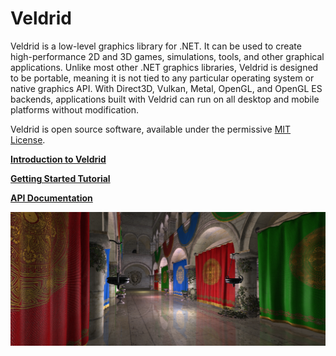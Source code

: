 # Veldrid

Veldrid is a low-level graphics library for .NET. It can be used to create high-performance 2D and 3D games, simulations, tools, and other graphical applications. Unlike most other .NET graphics libraries, Veldrid is designed to be portable, meaning it is not tied to any particular operating system or native graphics API. With Direct3D, Vulkan, Metal, OpenGL, and OpenGL ES backends, applications built with Veldrid can run on all desktop and mobile platforms without modification.

Veldrid is open source software, available under the permissive [MIT License](https://github.com/mellinoe/veldrid/blob/master/LICENSE).

[__Introduction to Veldrid__](xref:intro)

[__Getting Started Tutorial__](xref:getting-started-intro)

[__API Documentation__](xref:Veldrid)

![Image](images/neodemo-low-wide.png)